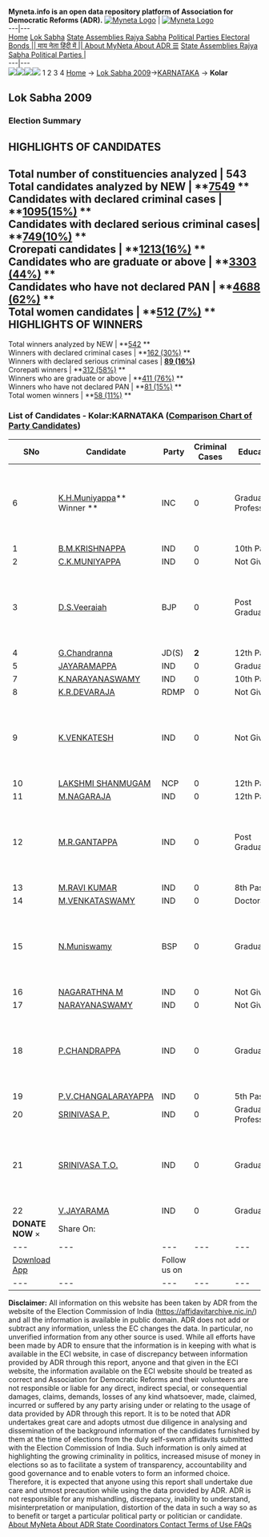 **Myneta.info is an open data repository platform of Association for Democratic Reforms (ADR).**
[![Myneta Logo](https://www.myneta.info/lib/img/myneta-logo.png)](https://www.myneta.info/) | [![Myneta Logo](https://www.myneta.info/lib/img/adr-logo.png)](https://adrindia.org)  
---|---  
[Home](https://www.myneta.info/) [Lok Sabha](https://www.myneta.info/#ls "Lok Sabha") [ State Assemblies ](https://www.myneta.info/#sa "State Assemblies") [Rajya Sabha](https://www.myneta.info/#rs "Rajya Sabha") [Political Parties ](https://www.myneta.info/party "Political Parties") [ Electoral Bonds ](https://www.myneta.info/electoral_bonds "Electoral Bonds") [ || माय नेता हिंदी में || ](https://translate.google.co.in/translate?prev=hp&hl=en&js=y&u=www.myneta.info&sl=en&tl=hi&history_state0=) [ About MyNeta ](https://adrindia.org/content/about-myneta) [ About ADR ](https://adrindia.org/about-adr/who-we-are) [☰](javascript:void\(0\))
[ State Assemblies ](https://www.myneta.info/#sa "State Assemblies") [ Rajya Sabha ](https://www.myneta.info/#rs "Rajya Sabha") [ Political Parties ](https://www.myneta.info/party "Political Parties")
|   
---|---  
![](https://www.myneta.info/lib/img/banner/banner-1.png)![](https://www.myneta.info/lib/img/banner/banner-2.png)![](https://www.myneta.info/lib/img/banner/banner-3.png)![](https://www.myneta.info/lib/img/banner/banner-4.png)
1  2  3  4 
[Home](https://www.myneta.info/) → [Lok Sabha 2009](https://www.myneta.info/ls2009/)→[KARNATAKA](https://www.myneta.info/ls2009/index.php?action=show_constituencies&state_id=10) → **Kolar**
### 
## Lok Sabha 2009
###  Election Summary 
HIGHLIGHTS OF CANDIDATES  
---  
Total number of constituencies analyzed |  543   
Total candidates analyzed by NEW | **[7549](https://www.myneta.info/ls2009/index.php?action=summary&subAction=candidates_analyzed&sort=candidate#summary) **  
Candidates with declared criminal cases | **[1095(15%)](https://www.myneta.info/ls2009/index.php?action=summary&subAction=crime&sort=candidate#summary) **  
Candidates with declared serious criminal cases| **[749(10%)](https://www.myneta.info/ls2009/index.php?action=summary&subAction=serious_crime&sort=candidate#summary) **  
Crorepati candidates | **[1213(16%)](https://www.myneta.info/ls2009/index.php?action=summary&subAction=crorepati&sort=candidate#summary) **  
Candidates who are graduate or above | **[3303 (44%)](https://www.myneta.info/ls2009/index.php?action=summary&subAction=education&sort=candidate#summary) **  
Candidates who have not declared PAN | **[4688 (62%)](https://www.myneta.info/ls2009/index.php?action=summary&subAction=without_pan&sort=candidate#summary) **  
Total women candidates | **[512 (7%)](https://www.myneta.info/ls2009/index.php?action=summary&subAction=women_candidate&sort=candidate#summary) **  
HIGHLIGHTS OF WINNERS  
---  
Total winners analyzed by NEW | **[542](https://www.myneta.info/ls2009/index.php?action=summary&subAction=winner_analyzed&sort=candidate#summary) **  
Winners with declared criminal cases | **[162 (30%)](https://www.myneta.info/ls2009/index.php?action=summary&subAction=winner_crime&sort=candidate#summary) **  
Winners with declared serious criminal cases | **[89 (16%)](https://www.myneta.info/ls2009/index.php?action=summary&subAction=winner_serious_crime&sort=candidate#summary)**  
Crorepati winners | **[312 (58%)](https://www.myneta.info/ls2009/index.php?action=summary&subAction=winner_crorepati&sort=candidate#summary) **  
Winners who are graduate or above | **[411 (76%)](https://www.myneta.info/ls2009/index.php?action=summary&subAction=winner_education&sort=candidate#summary) **  
Winners who have not declared PAN | **[81 (15%)](https://www.myneta.info/ls2009/index.php?action=summary&subAction=winner_without_pan&sort=candidate#summary) **  
Total women winners | **[58 (11%)](https://www.myneta.info/ls2009/index.php?action=summary&subAction=winner_women&sort=candidate#summary) **  
### List of Candidates - Kolar:KARNATAKA ([Comparison Chart of Party Candidates](https://www.myneta.info/ls2009/comparisonchart.php?constituency_id=141))
SNo | Candidate| Party| Criminal Cases| Education| Age| Total Assets| Liabilities  
---|---|---|---|---|---|---|---  
6  | [K.H.Muniyappa](https://www.myneta.info/ls2009/candidate.php?candidate_id=635)** Winner ** | INC | 0 | Graduate Professional| 61 | ![](https://myneta.info/image_v2.php?myneta_folder=ls2009&candidate_id=635&col=ta) | ![](https://myneta.info/image_v2.php?myneta_folder=ls2009&candidate_id=635&col=lia)  
1  | [B.M.KRISHNAPPA](https://www.myneta.info/ls2009/candidate.php?candidate_id=6445) | IND | 0 | 10th Pass| 59 | Rs 5,10,000 ~ 5 Lacs+ | Rs 0 ~   
2  | [C.K.MUNIYAPPA](https://www.myneta.info/ls2009/candidate.php?candidate_id=6455) | IND | 0 | Not Given| 43 | Rs 7,10,000 ~ 7 Lacs+ | Rs 0 ~   
3  | [D.S.Veeraiah](https://www.myneta.info/ls2009/candidate.php?candidate_id=633) | BJP | 0 | Post Graduate| 60 | ![](https://myneta.info/image_v2.php?myneta_folder=ls2009&candidate_id=633&col=ta) | ![](https://myneta.info/image_v2.php?myneta_folder=ls2009&candidate_id=633&col=lia)  
4  | [G.Chandranna](https://www.myneta.info/ls2009/candidate.php?candidate_id=634) | JD(S) | **2** | 12th Pass| 56 | Rs 5,60,96,750 ~ 5 Crore+ | Rs 7,00,000 ~ 7 Lacs+  
5  | [JAYARAMAPPA](https://www.myneta.info/ls2009/candidate.php?candidate_id=6450) | IND | 0 | Graduate| 45 | Rs 15,000 ~ 15 Thou+ | Rs 70,000 ~ 70 Thou+  
7  | [K.NARAYANASWAMY](https://www.myneta.info/ls2009/candidate.php?candidate_id=6454) | IND | 0 | 10th Pass| 34 | Nil | Rs 2,30,000 ~ 2 Lacs+  
8  | [K.R.DEVARAJA](https://www.myneta.info/ls2009/candidate.php?candidate_id=6461) | RDMP | 0 | Not Given| 51 | Rs 18,70,000 ~ 18 Lacs+ | Rs 1,60,000 ~ 1 Lacs+  
9  | [K.VENKATESH](https://www.myneta.info/ls2009/candidate.php?candidate_id=6458) | IND | 0 | Not Given| 40 | ![](https://myneta.info/image_v2.php?myneta_folder=ls2009&candidate_id=6458&col=ta) | ![](https://myneta.info/image_v2.php?myneta_folder=ls2009&candidate_id=6458&col=lia)  
10  | [LAKSHMI SHANMUGAM](https://www.myneta.info/ls2009/candidate.php?candidate_id=7813) | NCP | 0 | 12th Pass| 56 | Rs 10,50,000 ~ 10 Lacs+ | Rs 0 ~   
11  | [M.NAGARAJA](https://www.myneta.info/ls2009/candidate.php?candidate_id=6452) | IND | 0 | 12th Pass| 35 | Rs 40,00,000 ~ 40 Lacs+ | Rs 7,00,000 ~ 7 Lacs+  
12  | [M.R.GANTAPPA](https://www.myneta.info/ls2009/candidate.php?candidate_id=6446) | IND | 0 | Post Graduate| 60 | ![](https://myneta.info/image_v2.php?myneta_folder=ls2009&candidate_id=6446&col=ta) | ![](https://myneta.info/image_v2.php?myneta_folder=ls2009&candidate_id=6446&col=lia)  
13  | [M.RAVI KUMAR](https://www.myneta.info/ls2009/candidate.php?candidate_id=6456) | IND | 0 | 8th Pass| 36 | Nil | Rs 0 ~   
14  | [M.VENKATASWAMY](https://www.myneta.info/ls2009/candidate.php?candidate_id=6457) | IND | 0 | Doctorate| 55 | Rs 14,88,000 ~ 14 Lacs+ | Rs 4,17,000 ~ 4 Lacs+  
15  | [N.Muniswamy](https://www.myneta.info/ls2009/candidate.php?candidate_id=636) | BSP | 0 | Graduate| 57 | ![](https://myneta.info/image_v2.php?myneta_folder=ls2009&candidate_id=636&col=ta) | ![](https://myneta.info/image_v2.php?myneta_folder=ls2009&candidate_id=636&col=lia)  
16  | [NAGARATHNA M](https://www.myneta.info/ls2009/candidate.php?candidate_id=6451) | IND | 0 | Not Given| 41 | Rs 60,60,000 ~ 60 Lacs+ | Rs 0 ~   
17  | [NARAYANASWAMY](https://www.myneta.info/ls2009/candidate.php?candidate_id=6453) | IND | 0 | Not Given| 49 | Rs 25,97,100 ~ 25 Lacs+ | Rs 0 ~   
18  | [P.CHANDRAPPA](https://www.myneta.info/ls2009/candidate.php?candidate_id=6448) | IND | 0 | Graduate| 42 | ![](https://myneta.info/image_v2.php?myneta_folder=ls2009&candidate_id=6448&col=ta) | ![](https://myneta.info/image_v2.php?myneta_folder=ls2009&candidate_id=6448&col=lia)  
19  | [P.V.CHANGALARAYAPPA](https://www.myneta.info/ls2009/candidate.php?candidate_id=6447) | IND | 0 | 5th Pass| 38 | Rs 1,640 ~ 1 Thou+ | Rs 0 ~   
20  | [SRINIVASA P.](https://www.myneta.info/ls2009/candidate.php?candidate_id=6460) | IND | 0 | Graduate Professional| 42 | Rs 2,50,000 ~ 2 Lacs+ | Rs 0 ~   
21  | [SRINIVASA T.O.](https://www.myneta.info/ls2009/candidate.php?candidate_id=6459) | IND | 0 | Graduate| 37 | ![](https://myneta.info/image_v2.php?myneta_folder=ls2009&candidate_id=6459&col=ta) | ![](https://myneta.info/image_v2.php?myneta_folder=ls2009&candidate_id=6459&col=lia)  
22  | [V.JAYARAMA](https://www.myneta.info/ls2009/candidate.php?candidate_id=6449) | IND | 0 | Graduate| 59 | Nil | Rs 89,00,000 ~ 89 Lacs+  
|  **DONATE NOW** × |  Share On:  | [](https://api.whatsapp.com/send?text=https%3A%2F%2Fmyneta.info%2Fpunjab2022%2Findex.php%3Faction%3Dshow_constituencies%26state_id%3D19) | [](https://www.facebook.com/sharer/sharer.php?u=https%3A%2F%2Fmyneta.info%2Fpunjab2022%2Findex.php%3Faction%3Dshow_constituencies%26state_id%3D19) | [](https://twitter.com/share?url=https%3A%2F%2Fmyneta.info%2Fpunjab2022%2Findex.php%3Faction%3Dshow_constituencies%26state_id%3D19)  
---|---|---|---|---  
| [ Download App ](https://play.google.com/store/apps/details?id=com.webrosoft.myneta1&pcampaignid=pcampaignidMKT-Other-global-all-co-prtnr-py-PartBadge-Mar2515-1) | [](https://play.google.com/store/apps/details?id=com.webrosoft.myneta1&pcampaignid=pcampaignidMKT-Other-global-all-co-prtnr-py-PartBadge-Mar2515-1) |  Follow us on  | [](https://www.facebook.com/adrindia.org/) | [](https://twitter.com/adrspeaks) | [](https://groups.google.com/g/national-election-watch?hl=en&pli=1) | [](https://www.instagram.com/adrspeaks/) | [](https://www.youtube.com/user/adrspeaks) | [](https://sharechat.com/profile/adrspeaks)  
---|---|---|---|---|---|---|---|---  
**Disclaimer:** All information on this website has been taken by ADR from the website of the Election Commission of India (https://affidavitarchive.nic.in/) and all the information is available in public domain. ADR does not add or subtract any information, unless the EC changes the data. In particular, no unverified information from any other source is used. While all efforts have been made by ADR to ensure that the information is in keeping with what is available in the ECI website, in case of discrepancy between information provided by ADR through this report, anyone and that given in the ECI website, the information available on the ECI website should be treated as correct and Association for Democratic Reforms and their volunteers are not responsible or liable for any direct, indirect special, or consequential damages, claims, demands, losses of any kind whatsoever, made, claimed, incurred or suffered by any party arising under or relating to the usage of data provided by ADR through this report. It is to be noted that ADR undertakes great care and adopts utmost due diligence in analysing and dissemination of the background information of the candidates furnished by them at the time of elections from the duly self-sworn affidavits submitted with the Election Commission of India. Such information is only aimed at highlighting the growing criminality in politics, increased misuse of money in elections so as to facilitate a system of transparency, accountability and good governance and to enable voters to form an informed choice. Therefore, it is expected that anyone using this report shall undertake due care and utmost precaution while using the data provided by ADR. ADR is not responsible for any mishandling, discrepancy, inability to understand, misinterpretation or manipulation, distortion of the data in such a way so as to benefit or target a particular political party or politician or candidate. 
[ About MyNeta ](https://adrindia.org/content/about-myneta) [ About ADR ](https://adrindia.org/about-adr/who-we-are) [ State Coordinators ](https://adrindia.org/about-adr/state-coordinators) [ Contact ](https://adrindia.org/contact-us) [ Terms of Use ](https://adrindia.org/content/adr-terms-use) [ FAQs ](https://adrindia.org/content/faqs)
